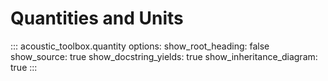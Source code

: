 # Quantities and Units

::: acoustic_toolbox.quantity
    options:
        show_root_heading: false
        show_source: true
        show_docstring_yields: true
        show_inheritance_diagram: true
:::
